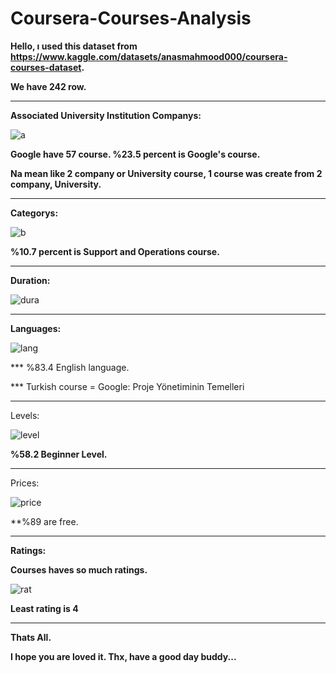 # Coursera-Courses-Analysis
**Hello, ı used this dataset from https://www.kaggle.com/datasets/anasmahmood000/coursera-courses-dataset.**

**We have 242 row.**

--------------------------------------------------------------------------------------------------------------------------------------------------------------

**Associated University Institution Companys:**

![a](https://user-images.githubusercontent.com/83331577/188500548-45fae02d-9ad0-41fe-8d29-6c8c3e3c7b84.PNG)

**Google have 57 course. %23.5 percent is Google's course.**

**Na mean like 2 company or University course, 1 course was create from 2 company, University.**

--------------------------------------------------------------------------------------------------------------------------------------------------------------

**Categorys:**

![b](https://user-images.githubusercontent.com/83331577/188500672-34f7dfef-edb9-42ee-b90a-20cbc906127a.PNG)

**%10.7 percent is Support and Operations course.**

--------------------------------------------------------------------------------------------------------------------------------------------------------------

**Duration:**

![dura](https://user-images.githubusercontent.com/83331577/188501128-f1f99543-14de-41e4-8590-4775f6f7058a.PNG)

--------------------------------------------------------------------------------------------------------------------------------------------------------------

**Languages:**

![lang](https://user-images.githubusercontent.com/83331577/188500741-576abd51-62fe-475f-84d0-b468667e84f5.PNG)

*** %83.4 English language. 

*** Turkish course = Google: Proje Yönetiminin Temelleri	

--------------------------------------------------------------------------------------------------------------------------------------------------------------

Levels:

![level](https://user-images.githubusercontent.com/83331577/188500800-2e7ebe67-0bac-4af0-811a-f140f53e3630.PNG)

**%58.2 Beginner Level.** 

--------------------------------------------------------------------------------------------------------------------------------------------------------------

Prices:

![price](https://user-images.githubusercontent.com/83331577/188500945-ffebec1b-7709-43b8-85ba-b361dd1ac136.PNG)

**%89 are free.

--------------------------------------------------------------------------------------------------------------------------------------------------------------

**Ratings:**

**Courses haves so much ratings.** 

![rat](https://user-images.githubusercontent.com/83331577/188500865-55e2847e-377a-4a94-b5e8-96095b9d5971.PNG)

**Least rating is 4** 

--------------------------------------------------------------------------------------------------------------------------------------------------------------

**Thats All.** 

**I hope you are loved it. Thx, have a good day buddy...**
